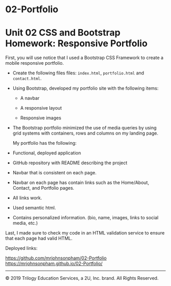 # 02-Portfolio

# Unit 02 CSS and Bootstrap Homework: Responsive Portfolio

First, you will use notice that I used a Bootstrap CSS Framework to create a mobile responsive portfolio.

* Create the following files files: `index.html`, `portfolio.html` and `contact.html`.

* Using Bootstrap, developed my portfolio site with the following items:

   * A navbar

   * A responsive layout

   * Responsive images

* The Bootstrap portfolio minimized the use of media queries 
by using grid systems with containers, rows and columns on my landing page.


  My portfolio has the following: 

* Functional, deployed application

* GitHub repository with README describing the project

* Navbar that is consistent on each page.

* Navbar on each page has contain links such as the Home/About, Contact, and Portfolio pages.

* All links work.

* Used semantic html.

* Contains personalized information. (bio, name, images, links to social media, etc.)

Last, I made sure to check my code in an HTML validation service to ensure that each page had valid HTML.


Deployed links:

https://github.com/mrjohnsonpham/02-Portfolio
https://mrjohnsonpham.github.io/02-Portfolio/

- - -

© 2019 Trilogy Education Services, a 2U, Inc. brand. All Rights Reserved.
